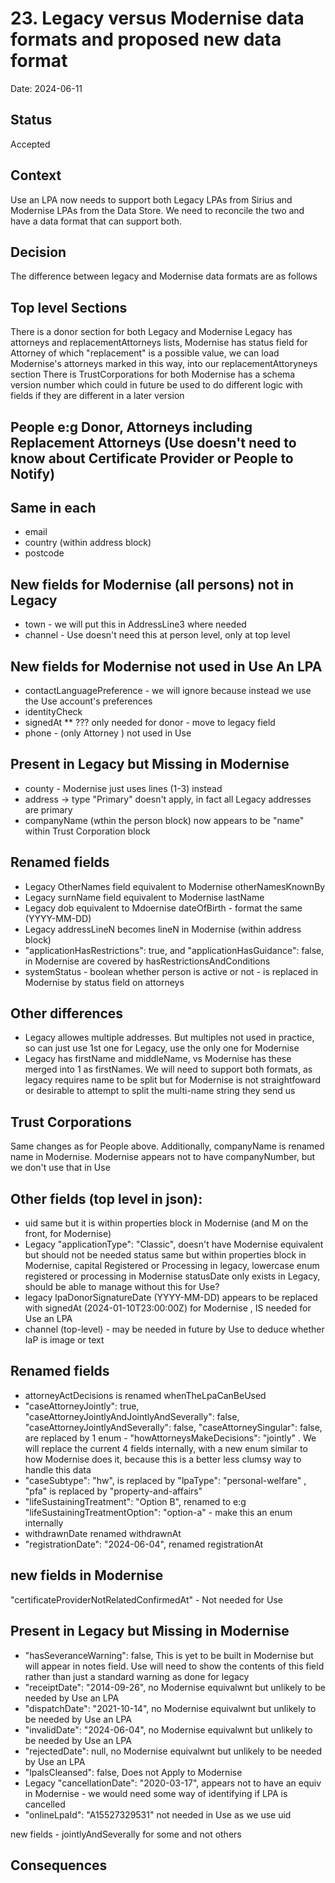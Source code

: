 # 23.  Legacy versus Modernise data formats and proposed new data format

Date: 2024-06-11

## Status

Accepted

## Context

Use an LPA now needs to support both Legacy LPAs from Sirius and Modernise LPAs from the Data Store. We need to reconcile the two and have a data format that can support both.

## Decision
The difference between legacy and Modernise data formats are as follows


Top level Sections
-------------------
There is a donor section for both Legacy and Modernise
Legacy has attorneys and replacementAttorneys lists,  Modernise has status field for Attorney of which "replacement" is a possible value, we can load Modernise's attorneys marked in this way, into our replacementAttoryneys section
There is TrustCorporations for both
Modernise has a schema version number which could in future be used to do different logic with fields if they are different in a later version


People e:g Donor, Attorneys including Replacement Attorneys  (Use doesn't need to know about Certificate Provider or People to Notify)
------------------------------------------------------------

Same in each
------------
* email
* country   (within address block)
* postcode

New fields for Modernise (all persons) not in Legacy
-------------------------------------------------------
* town -  we will put this in AddressLine3 where needed
* channel - Use doesn't need this at person level, only at top level

New fields for Modernise not used in Use An LPA
--------------------------------------------------
* contactLanguagePreference - we will ignore because instead we use the Use account's preferences
* identityCheck
* signedAt  ** ???  only needed for donor - move to legacy field
* phone - (only Attorney ) not used in Use

Present in Legacy but Missing in Modernise
-----------------------------------------------
* county -  Modernise just uses lines (1-3) instead 
* address -> type "Primary" doesn't apply, in fact all Legacy addresses are primary
* companyName (wthin the person block) now appears to be "name"  within Trust Corporation block

Renamed fields
-----------------
* Legacy OtherNames field equivalent to Modernise otherNamesKnownBy
* Legacy surnName field equivalent to Modernise lastName
* Legacy dob equivalent to Mdoernise dateOfBirth - format the same (YYYY-MM-DD)
* Legacy addressLineN becomes lineN in Modernise (within address block)
* "applicationHasRestrictions": true, and "applicationHasGuidance": false, in Modernise are covered by hasRestrictionsAndConditions
* systemStatus  - boolean whether person is active or not - is replaced in Modernise by status field on attorneys 

Other differences
----------------
* Legacy allowes multiple addresses.  But multiples not used in practice, so can just use 1st one for Legacy, use the only one for Modernise
* Legacy has firstName and middleName,  vs Modernise has these merged into 1 as firstNames. We will need to support both formats, as legacy requires name to be split but for Modernise is not straightfoward or desirable to attempt to split the multi-name string they send us

Trust Corporations
----------------------
Same changes as for People above. Additionally, companyName is renamed name in Modernise. Modernise appears not to have companyNumber, but we don't use that in Use

Other fields (top level in json):
-------------------------
* uid same but it is within properties block in Modernise (and M on the front, for Modernise)
* Legacy "applicationType": "Classic", doesn't have Modernise equivalent but should not be needed
status same but within properties block in Modernise,  capital Registered or Processing in legacy, lowercase enum registered or processing in Modernise
statusDate only exists in Legacy, should be able to manage without this for Use?
* legacy lpaDonorSignatureDate (YYYY-MM-DD) appears to be replaced with signedAt (2024-01-10T23:00:00Z) for Modernise , IS needed for Use an LPA
* channel (top-level) - may be needed in future by Use to deduce whether IaP is image or text

Renamed fields
-----------------
*  attorneyActDecisions is renamed whenTheLpaCanBeUsed
* "caseAttorneyJointly": true, "caseAttorneyJointlyAndJointlyAndSeverally": false, "caseAttorneyJointlyAndSeverally": false, "caseAttorneySingular": false, are replaced by 1 enum - "howAttorneysMakeDecisions": "jointly"   . We will replace the current 4 fields internally, with a new enum similar to how Modernise does it, because this is a better less clumsy way to handle this data
* "caseSubtype": "hw", is replaced by "lpaType": "personal-welfare"  , "pfa" is replaced by "property-and-affairs"
*  "lifeSustainingTreatment": "Option B", renamed to e:g "lifeSustainingTreatmentOption": "option-a"  - make this an enum internally
*  withdrawnDate renamed withdrawnAt
* "registrationDate": "2024-06-04", renamed registrationAt


new fields in Modernise
-------------------------
"certificateProviderNotRelatedConfirmedAt" -  Not needed for Use

Present in Legacy but Missing in Modernise
----------------------------------------------
* "hasSeveranceWarning": false,   This is yet to be built in Modernise but will appear in notes field. Use will need to show the contents of this field rather than just a standard warning as done for legacy
*  "receiptDate": "2014-09-26", no Modernise equivalwnt but unlikely to be needed by Use an LPA
* "dispatchDate": "2021-10-14", no Modernise equivalwnt but unlikely to be needed by Use an LPA
* "invalidDate": "2024-06-04", no Modernise equivalwnt but unlikely to be needed by Use an LPA
* "rejectedDate": null, no Modernise equivalwnt but unlikely to be needed by Use an LPA
* "lpaIsCleansed": false,  Does not Apply to Modernise
* Legacy "cancellationDate": "2020-03-17", appears not to have an equiv in Modernise - we would need some way of identifying if LPA is cancelled
* "onlineLpaId": "A15527329531"  not needed in Use as we use uid

new fields - jointlyAndSeverally for some and not others


## Consequences
